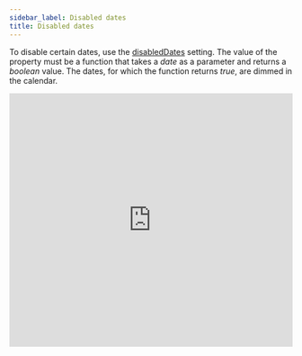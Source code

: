 ```yaml
---
sidebar_label: Disabled dates
title: Disabled dates
---
```


To disable certain dates, use the [disabledDates](calendar/api/calendar_disableddates_config.md) setting. The value of the property must be a function that takes a *date* as a parameter and returns a *boolean* value.
The dates, for which the function returns *true*, are dimmed in the calendar.

<iframe src="https://snippet.dhtmlx.com/27n67r91?mode=result" frameborder="0" class="snippet_iframe" width="100%" height="450"></iframe>

